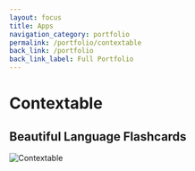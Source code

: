 ```yaml
---
layout: focus
title: Apps
navigation_category: portfolio
permalink: /portfolio/contextable
back_link: /portfolio
back_link_label: Full Portfolio
---
```


# Contextable
## Beautiful Language Flashcards

<img src="/assets/images/contextable.png" alt="Contextable" style="max-width:100%; height:auto;">